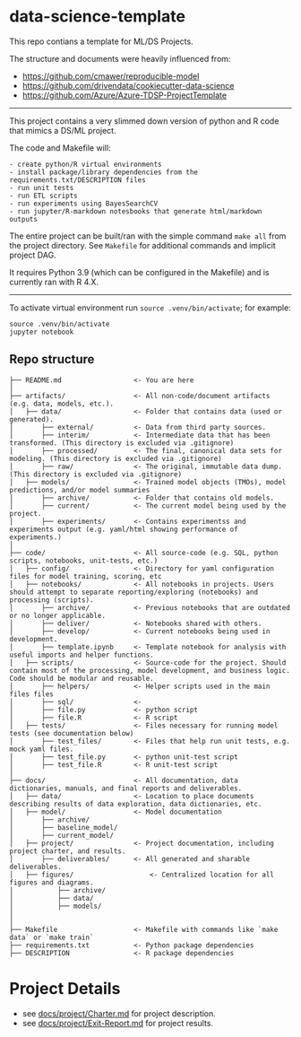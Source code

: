 # data-science-template

This repo contians a template for ML/DS Projects.

The structure and documents were heavily influenced from:

- https://github.com/cmawer/reproducible-model
- https://github.com/drivendata/cookiecutter-data-science
- https://github.com/Azure/Azure-TDSP-ProjectTemplate

---

This project contains a very slimmed down version of python and R code that mimics a DS/ML project.

The code and Makefile will:

    - create python/R virtual environments
    - install package/library dependencies from the requirements.txt/DESCRIPTION files
    - run unit tests
    - run ETL scripts
    - run experiments using BayesSearchCV
    - run jupyter/R-markdown notesbooks that generate html/markdown outputs

The entire project can be built/ran with the simple command `make all` from the project directory. See `Makefile` for additional commands and implicit project DAG.

It requires Python 3.9 (which can be configured in the Makefile) and is currently ran with R 4.X.

---

To activate virtual environment run `source .venv/bin/activate`; for example:

```commandline
source .venv/bin/activate
jupyter notebook
```

## Repo structure 

```
├── README.md                  <- You are here
│
├── artifacts/                 <- All non-code/document artifacts (e.g. data, models, etc.).
│   ├── data/                  <- Folder that contains data (used or generated).
│       ├── external/          <- Data from third party sources.
│       ├── interim/           <- Intermediate data that has been transformed. (This directory is excluded via .gitignore)
│       ├── processed/         <- The final, canonical data sets for modeling. (This directory is excluded via .gitignore)
│       ├── raw/               <- The original, immutable data dump. (This directory is excluded via .gitignore)
│   ├── models/                <- Trained model objects (TMOs), model predictions, and/or model summaries
│       ├── archive/           <- Folder that contains old models.
│       ├── current/           <- The current model being used by the project.
│       ├── experiments/       <- Contains experimentss and experiments output (e.g. yaml/html showing performance of experiments.)
│
├── code/                      <- All source-code (e.g. SQL, python scripts, notebooks, unit-tests, etc.)
│   ├── config/                <- Directory for yaml configuration files for model training, scoring, etc
│   ├── notebooks/             <- All notebooks in projects. Users should attempt to separate reporting/exploring (notebooks) and processing (scripts).
│       ├── archive/           <- Previous notebooks that are outdated or no longer applicable.
│       ├── deliver/           <- Notebooks shared with others. 
│       ├── develop/           <- Current notebooks being used in development.
│       ├── template.ipynb     <- Template notebook for analysis with useful imports and helper functions. 
│   ├── scripts/               <- Source-code for the project. Should contain most of the processing, model development, and business logic. Code should be modular and reusable.
│       ├── helpers/           <- Helper scripts used in the main files files 
│       ├── sql/               <- 
│       ├── file.py            <- python script
│       ├── file.R             <- R script
│   ├── tests/                 <- Files necessary for running model tests (see documentation below) 
│       ├── test_files/        <- Files that help run unit tests, e.g. mock yaml files.
│       ├── test_file.py       <- python unit-test script
│       ├── test_file.R        <- R unit-test script
│
├── docs/                      <- All documentation, data dictionaries, manuals, and final reports and deliverables.
│   ├── data/                  <- Location to place documents describing results of data exploration, data dictionaries, etc.
│   ├── model/                 <- Model documentation 
│       ├── archive/
│       ├── baseline_model/
│       ├── current_model/
│   ├── project/               <- Project documentation, including project charter, and results.
│       ├── deliverables/      <- All generated and sharable deliverables.
│   ├── figures/                   <- Centralized location for all figures and diagrams.
│           ├── archive/
│           ├── data/
│           ├── models/
│
│
├── Makefile                   <- Makefile with commands like `make data` or `make train`
├── requirements.txt           <- Python package dependencies
├── DESCRIPTION                <- R package dependencies

```

# Project Details

- see [docs/project/Charter.md](./docs/project/Charter.md) for project description.
- see [docs/project/Exit-Report.md](./docs/project/Exit-Report.md) for project results.
